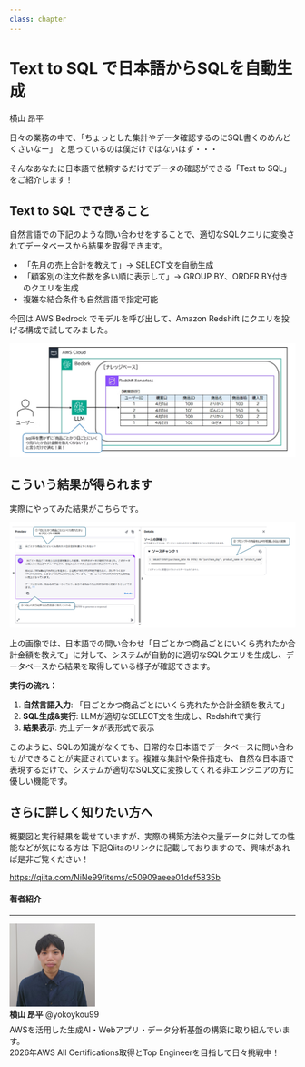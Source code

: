 ```yaml
---
class: chapter
---
```


# Text to SQL で日本語からSQLを自動生成

<div class="flush-right">
横山 昂平
</div>

日々の業務の中で、「ちょっとした集計やデータ確認するのにSQL書くのめんどくさいなー」
と思っているのは僕だけではないはず・・・

そんなあなたに日本語で依頼するだけでデータの確認ができる「Text to SQL」をご紹介します！

## Text to SQL でできること

自然言語での下記のような問い合わせをすることで、適切なSQLクエリに変換されてデータベースから結果を取得できます。

- 「先月の売上合計を教えて」→ SELECT文を自動生成
- 「顧客別の注文件数を多い順に表示して」→ GROUP BY、ORDER BY付きのクエリを生成
- 複雑な結合条件も自然言語で指定可能

今回は AWS Bedrock でモデルを呼び出して、Amazon Redshift にクエリを投げる構成で試してみました。

<img src="images/chap-yokoykou-textosql/summary-architecture.png" >

## こういう結果が得られます

実際にやってみた結果がこちらです。

<img src="images/chap-yokoykou-textosql/execution-result.png" >

上の画像では、日本語での問い合わせ「日ごとかつ商品ごとにいくら売れたか合計金額を教えて」に対して、システムが自動的に適切なSQLクエリを生成し、データベースから結果を取得している様子が確認できます。

**実行の流れ：**
1. **自然言語入力**: 「日ごとかつ商品ごとにいくら売れたか合計金額を教えて」
2. **SQL生成&実行**: LLMが適切なSELECT文を生成し、Redshiftで実行
3. **結果表示**: 売上データが表形式で表示

このように、SQLの知識がなくても、日常的な日本語でデータベースに問い合わせができることが実証されています。複雑な集計や条件指定も、自然な日本語で表現するだけで、システムが適切なSQL文に変換してくれる非エンジニアの方に優しい機能です。

## さらに詳しく知りたい方へ

概要図と実行結果を載せていますが、実際の構築方法や大量データに対しての性能などが気になる方は
下記Qiitaのリンクに記載しておりますので、興味があれば是非ご覧ください！

https://qiita.com/NiNe99/items/c50909aeee01def5835b

#### 著者紹介
---

<div class="author-profile">
    <img src="images/chap-yokoykou-textosql/yokoykou.jpg" width="30%">
    <div>
        <div>
            <b>横山 昂平</b>
            @yokoykou99
        </div>
    </div>
</div>
<p style="margin-top: 0.5em; margin-bottom: 2em;">
AWSを活用した生成AI・Webアプリ・データ分析基盤の構築に取り組んでいます。<br> 
2026年AWS All Certifications取得とTop Engineerを目指して日々挑戦中！
</p>